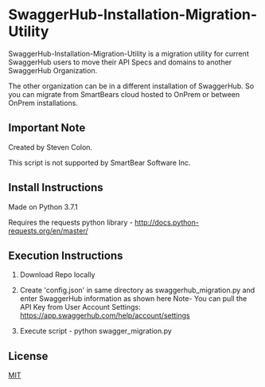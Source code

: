 # SwaggerHub-Installation-Migration-Utility

SwaggerHub-Installation-Migration-Utility is a migration utility for current SwaggerHub users to move their API Specs and domains to another SwaggerHub Organization. 

The other organization can be in a different installation of SwaggerHub. So you can migrate from SmartBears cloud hosted to OnPrem or between OnPrem installations. 

## Important Note 

Created by Steven Colon. 

This script is not supported by SmartBear Software Inc.

## Install Instructions 

Made on Python 3.7.1

Requires the requests python library - http://docs.python-requests.org/en/master/ 

## Execution Instructions

1. Download Repo locally

2. Create 'config.json' in same directory as swaggerhub_migration.py and enter SwaggerHub information as shown here
Note- You can pull the API Key from User Account Settings: https://app.swaggerhub.com/help/account/settings 

3. Execute script - python swagger_migration.py


## License

[MIT](https://choosealicense.com/licenses/mit/)




